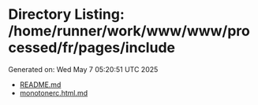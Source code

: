# Directory Listing: /home/runner/work/www/www/processed/fr/pages/include
Generated on: Wed May  7 05:20:51 UTC 2025

- [README.md](README.md)
- [monotonerc.html.md](monotonerc.html.md)
